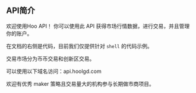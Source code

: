 ## API简介

欢迎使用Hoo API！ 你可以使用此 API 获得市场行情数据，进行交易，并且管理你的账户。

在文档的右侧是代码，目前我们仅提供针对 `shell` 的代码示例。

交易市场分为币币交易和创新区交易。

可以使用以下域名访问：api.hoolgd.com

欢迎有优秀 maker 策略且交易量大的机构参与长期做市商项目。

